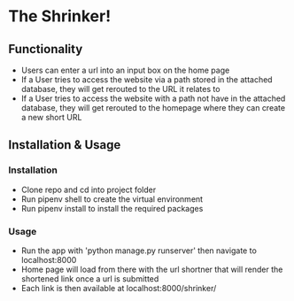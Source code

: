 # The Shrinker!

## Functionality

- Users can enter a url into an input box on the home page
- If a User tries to access the website via a path stored in the attached database, they will get rerouted to the URL it relates to
- If a User tries to access the website with a path not have in the attached database, they will get rerouted to the homepage where they can create a new short URL

## Installation & Usage

### Installation

- Clone repo and cd into project folder
- Run pipenv shell to create the virtual environment
- Run pipenv install to install the required packages

### Usage

- Run the app with 'python manage.py runserver' then navigate to localhost:8000
- Home page will load from there with the url shortner that will render the shortened link once a url is submitted 
- Each link is then available at localhost:8000/shrinker/<generated token>

